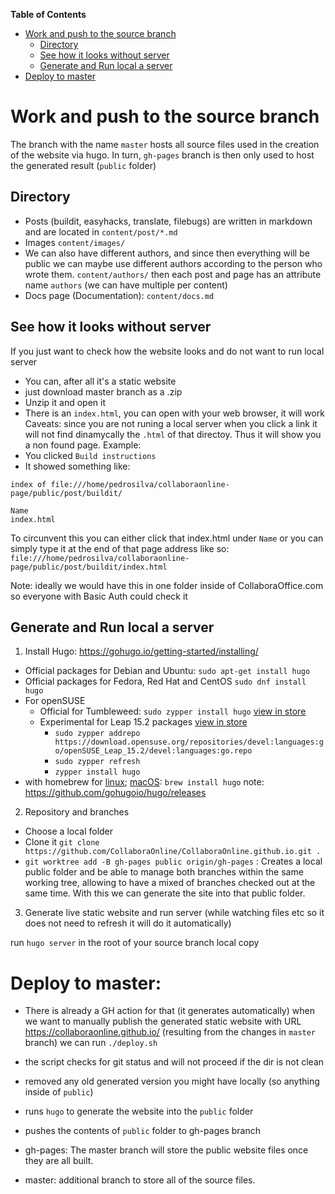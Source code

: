 **Table of Contents**

- [Work and push to the source branch](#work-and-push-to-the-source-branch)
  - [Directory](#directory)
  - [See how it looks without server](#see-how-it-looks-without-server)
  - [Generate and Run local a server](#generate-and-Run-local-a-server)
- [Deploy to master](#deploy-to-master)

# Work and push to the source branch

The branch with the name `master` hosts all source files used in the creation of the website via hugo. In turn, `gh-pages` branch is then only used to host the generated result (`public` folder)

## Directory
* Posts (buildit, easyhacks, translate, filebugs) are written in markdown and are located in `content/post/*.md`
* Images `content/images/`
* We can also have different authors, and since then everything will be public we can maybe use different authors according to the person who wrote them. `content/authors/` then each post and page has an attribute name `authors` (we can have multiple per content)
* Docs page (Documentation): `content/docs.md`
## See how it looks without server

If you just want to check how the website looks and do not want to run local server
* You can, after all it's a static website
* just download master branch as a .zip
* Unzip it and open it
* There is an `index.html`, you can open with your web browser, it will work
Caveats: since you are not runing a local server when you click a link it will not find dinamycally the `.html` of that directoy. Thus it will show you a non found page. Example:
* You clicked `Build instructions`
* It showed something like:

```
index of file:///home/pedrosilva/collaboraonline-page/public/post/buildit/

Name
index.html
```

To circunvent this you can either click that index.html under `Name` or you can simply type it at the end of that page address like so:
`file:///home/pedrosilva/collaboraonline-page/public/post/buildit/index.html`

Note: ideally we would have this in one folder inside of CollaboraOffice.com so everyone with Basic Auth could check it

## Generate and Run local a server
1. Install Hugo: https://gohugo.io/getting-started/installing/
* Official packages for Debian and Ubuntu: `sudo apt-get install hugo`
* Official packages for Fedora, Red Hat and CentOS `sudo dnf install hugo`
* For openSUSE
	* Official for Tumbleweed: `sudo zypper install hugo` [view in store](https://software.opensuse.org/download/package?package=hugo&project=openSUSE%3AFactory)
	* Experimental for Leap 15.2 packages [view in store](https://software.opensuse.org/download/package?package=hugo&project=devel%3Alanguages%3Ago)
		* `sudo zypper addrepo https://download.opensuse.org/repositories/devel:languages:go/openSUSE_Leap_15.2/devel:languages:go.repo`
		* `sudo zypper refresh`
		* `zypper install hugo`
* with homebrew for [linux](https://docs.brew.sh/Homebrew-on-Linux); [macOS](https://brew.sh/): `brew install hugo`
note: https://github.com/gohugoio/hugo/releases
2. Repository and branches
* Choose a local folder
* Clone it `git clone https://github.com/CollaboraOnline/CollaboraOnline.github.io.git .`
* `git worktree add -B gh-pages public origin/gh-pages` : Creates a local public folder and be able to manage both branches within the same working tree, allowing to have a mixed of branches checked out at the same time. With this we can generate the site into that public folder.
3. Generate live static website and run server (while watching files etc so it does not need to refresh it will do it automatically)

run `hugo server` in the root of your source branch local copy

# Deploy to master:
* There is already a GH action for that (it generates automatically)
when we want to manually publish the generated static website with URL https://collaboraonline.github.io/ (resulting from the changes in `master` branch) we can run `./deploy.sh`
* the script checks for git status and will not proceed if the dir is not clean
* removed any old generated version you might have locally (so anything inside of `public`)
* runs `hugo` to generate the website into the `public` folder
* pushes the contents of `public` folder to gh-pages branch

* gh-pages: The master branch will store the public website files once they are all built.
* master: additional branch to store all of the source files.
